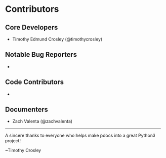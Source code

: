 Contributors
===================

## Core Developers
- Timothy Edmund Crosley (@timothycrosley)

## Notable Bug Reporters
-

## Code Contributors
-

## Documenters
- Zach Valenta (@zachvalenta)


--------------------------------------------

A sincere thanks to everyone who helps make pdocs into a great Python3 project!

~Timothy Crosley
